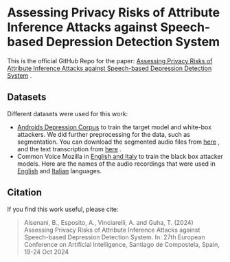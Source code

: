 # Assessing Privacy Risks of Attribute Inference Attacks against Speech-based Depression Detection System

This is the official GitHub Repo for the paper: [Assessing Privacy Risks of Attribute Inference Attacks against Speech-based Depression Detection System](./ecai_attribute_attack.pdf) . 

## Datasets

Different datasets were used for this work:

* [Androids Depression Corpus](https://github.com/androidscorpus/data?tab=readme-ov-file) to train the target model and white-box attackers. We did further preprocessing for the data, such as segmentation. You can download the segmented audio files from [here](https://www.dropbox.com/scl/fi/pyno24ypl5g3n0c56dec1/segmentation.zip?rlkey=j1zsqoa3r381yo0ik4gyus0qs&st=hwbzvf88&dl=0) , and the text transcription from [here](https://www.dropbox.com/scl/fi/giymtkphvgq5eds88bmph/text-transcription.zip?rlkey=bapiuy4gh07zxa9enwackrpyt&st=oxp3kak6&dl=0) .
* Common Voice Mozilla in [English and Italy](https://commonvoice.mozilla.org/en/datasets) to train the black box attacker models. Here are the names of the audio recordings that were used in [English](https://www.dropbox.com/scl/fi/4owx5impep0tccwtut805/english.zip?rlkey=y4s7kjlu5lzdmkxoac731wz4u&st=q0hkslop&dl=0) and [Italian](https://www.dropbox.com/scl/fi/gdatoaw3f30cjb6fggg0u/italy.zip?rlkey=2qnvzbeqwn3z08va5acivt7wj&st=wdpobzs0&dl=0) languages.




## Citation

If you find this work useful, please cite:

> Alsenani, B., Esposito, A., Vinciarelli, A.  and Guha, T.  (2024) Assessing Privacy Risks of Attribute Inference Attacks against Speech-based Depression Detection System. In: 27th European Conference on Artificial Intelligence, Santiago de Compostela, Spain, 19-24 Oct 2024
